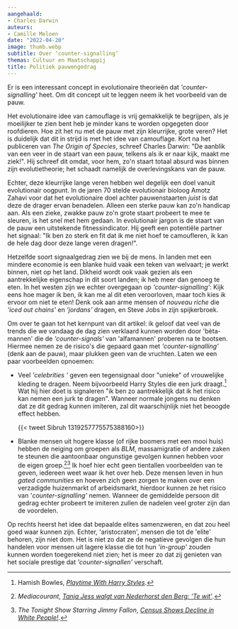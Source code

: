 ```yaml
---
aangehaald:
- Charles Darwin
auteurs:
- Camille Meloen
date: "2022-04-20"
image: thumb.webp
subtitle: Over ‘counter-signalling’
themas: Cultuur en Maatschappij
title: Politiek pauwengedrag
---
```



Er is een interessant concept in evolutionaire theorieën dat _'counter-signalling'_ heet. Om dit concept uit te leggen neem ik het voorbeeld van de pauw. 

Het evolutionaire idee van camouflage is vrij gemakkelijk te begrijpen, als je moeilijker te zien bent heb je minder kans te worden opgegeten door roofdieren. Hoe zit het nu met de pauw met zijn kleurrijke, grote veren? Het is duidelijk dat dit in strijd is met het idee van camouflage. Kort na het publiceren van _The Origin of Species_, schreef Charles Darwin: "De aanblik van een veer in de staart van een pauw, telkens als ik er naar kijk, maakt me ziek!". Hij schreef dit omdat, voor hem, zo'n staart totaal absurd was binnen zijn evolutietheorie; het schaadt namelijk de overlevingskans van de pauw.

Echter, deze kleurrijke lange veren hebben wel degelijk een doel vanuit evolutionair oogpunt. In de jaren 70 stelde evolutionair bioloog Amotz Zahavi voor dat het evolutionaire doel achter pauwenstaarten _juist_ is dat deze de drager ervan benadelen. Alleen een sterke pauw kan zo'n handicap aan. Als een zieke, zwakke pauw zo'n grote staart probeert te mee te sleuren, is het snel met hem gedaan. In evolutionair jargon is de staart van de pauw een uitstekende fitnessindicator. Hij geeft een potentiële partner het signaal: "Ik ben zo sterk en fit dat ik me niet hoef te camoufleren, ik kan de hele dag door deze lange veren dragen!".

Hetzelfde soort signaalgedrag zien we bij de mens. In landen met een mindere economie is een blanke huid vaak een teken van welvaart; je werkt binnen, niet op het land. Dikheid wordt ook vaak gezien als een aantrekkelijke eigenschap in dit soort landen; ik heb meer dan genoeg te eten. In het westen zijn we echter overgegaan op _'counter-signalling'_: Kijk eens hoe mager ik ben, ik kan me al dit eten veroorloven, maar toch kies ik ervoor om niet te eten! Denk ook aan arme mensen of _nouveau riche_ die _'iced out chains'_ en _'jordans'_ dragen, en Steve Jobs in zijn spijkerbroek.

Om over te gaan tot het kernpunt van dit artikel: ik geloof dat veel van de trends die we vandaag de dag zien verklaard kunnen worden door 'bèta-mannen' die de _'counter-signals'_ van 'alfamannen' proberen na te bootsen. Hiermee nemen ze de risico's die gepaard gaan met _'counter-signalling'_ (denk aan de pauw), maar plukken geen van de vruchten. Laten we een paar voorbeelden opnoemen:

* Veel _'celebrities '_ geven een tegensignaal door "unieke" of vrouwelijke kleding te dragen. Neem bijvoorbeeld Harry Styles die een jurk draagt.[^1] Wat hij hier doet is signaleren "ik ben zo aantrekkelijk dat ik het risico kan nemen een jurk te dragen". Wanneer normale jongens nu denken dat ze dit gedrag kunnen imiteren, zal dit waarschijnlijk niet het beoogde effect hebben.

	{{< tweet Sibruh 1319257775575388160>}}

* Blanke mensen uit hogere klasse (of rijke boomers met een mooi huis) hebben de neiging om groepen als _BLM_, massamigratie of andere zaken te steunen die aantoonbaar ongunstige gevolgen kunnen hebben voor de eigen groep.[^2][^3] Ik hoef hier echt geen tientallen voorbeelden van te geven, iedereen weet waar ik het over heb. Deze mensen leven in hun _gated communities_ en hoeven zich geen zorgen te maken over een verzadigde huizenmarkt of arbeidsmarkt, hierdoor kunnen ze het risico van '_counter-signalling'_ nemen. Wanneer de gemiddelde persoon dit gedrag echter probeert te imiteren zullen de nadelen veel groter zijn dan de voordelen.

Op rechts heerst het idee dat bepaalde elites samenzweren, en dat zou heel goed waar kunnen zijn. Echter, 'aristocraten', mensen die tot de 'elite' behoren, zijn niet dom. Het is niet zo dat ze de negatieve gevolgen die hun handelen voor mensen uit lagere klasse die tot hun _'in-group'_ zouden kunnen worden toegerekend niet zien; het is meer zo dat zij genieten van het sociale prestige dat _'counter-signallen'_ verschaft.


[^1]: Hamish Bowles, _[Playtime With Harry Styles](https://www.vogue.com/article/harry-styles-cover-december-2020)_.
[^2]: _Mediacourant_, _[Tanja Jess walgt van Nederhorst den Berg: ‘Te wit’](https://www.mediacourant.nl/2017/10/tanja-jess-walgt-van-nederhorst-den-berg-te-wit/)_.
[^3]: _The Tonight Show Starring Jimmy Fallon_, _[Census Shows Decline in White People!](https://youtu.be/JsTaeKiEmS0?t=72)_.
